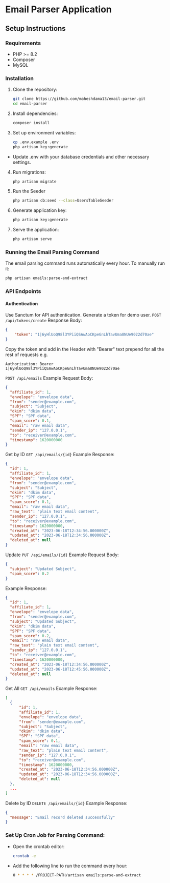 # Email Parser Application

## Setup Instructions

### Requirements

- PHP >= 8.2
- Composer
- MySQL

### Installation

1. Clone the repository:
   ```bash
   git clone https://github.com/maheshdama13/email-parser.git
   cd email-parser
   ```
2. Install dependencies:
    ```bash
    composer install
    ```
3. Set up environment variables:
    ```bash
    cp .env.example .env
    php artisan key:generate
    ```
- Update .env with your database credentials and other necessary settings.
4. Run migrations:
    ```bash
    php artisan migrate
    ```
5. Run the Seeder
    ```bash
    php artisan db:seed --class=UsersTableSeeder
    ``` 
6. Generate application key:
    ```bash
    php artisan key:generate
    ```
7. Serve the application:
    ```bash
    php artisan serve
    ```
### Running the Email Parsing Command
The email parsing command runs automatically every hour. To manually run it:
  ```bash
  php artisan emails:parse-and-extract
  ```


### API Endpoints
#### Authentication
Use Sanctum for API authentication. Generate a token for demo user.
`POST /api/tokens/create`
Response Body:
```json
{
    "token": "1|6yHlUoQ98l3YPiiQSAwAoCKpeGnLhTavUma8NUe9022d70ae"
}
```

Copy the token and add in the Header with "Bearer" text prepend for all the rest of requests
e.g. 

`Authorization: Bearer 1|6yHlUoQ98l3YPiiQSAwAoCKpeGnLhTavUma8NUe9022d70ae`

`POST /api/emails`
Example Request Body:
  ```json
  {
    "affiliate_id": 1,
    "envelope": "envelope data",
    "from": "sender@example.com",
    "subject": "Subject",
    "dkim": "dkim data",
    "SPF": "SPF data",
    "spam_score": 0.1,
    "email": "raw email data",
    "sender_ip": "127.0.0.1",
    "to": "receiver@example.com",
    "timestamp": 1620000000
  }
  ```

  Get by ID
  `GET /api/emails/{id}`
  Example Response:
  ```json
  {
    "id": 1,
    "affiliate_id": 1,
    "envelope": "envelope data",
    "from": "sender@example.com",
    "subject": "Subject",
    "dkim": "dkim data",
    "SPF": "SPF data",
    "spam_score": 0.1,
    "email": "raw email data",
    "raw_text": "plain text email content",
    "sender_ip": "127.0.0.1",
    "to": "receiver@example.com",
    "timestamp": 1620000000,
    "created_at": "2023-06-18T12:34:56.000000Z",
    "updated_at": "2023-06-18T12:34:56.000000Z",
    "deleted_at": null
  }
  ```

  Update
  `PUT /api/emails/{id}`
  Example Request Body:
  ```json
  {
    "subject": "Updated Subject",
    "spam_score": 0.2
  }
  ```
  Example Response:
  ```json
  {
    "id": 1,
    "affiliate_id": 1,
    "envelope": "envelope data",
    "from": "sender@example.com",
    "subject": "Updated Subject",
    "dkim": "dkim data",
    "SPF": "SPF data",
    "spam_score": 0.2,
    "email": "raw email data",
    "raw_text": "plain text email content",
    "sender_ip": "127.0.0.1",
    "to": "receiver@example.com",
    "timestamp": 1620000000,
    "created_at": "2023-06-18T12:34:56.000000Z",
    "updated_at": "2023-06-18T12:45:56.000000Z",
    "deleted_at": null
  }
  ```

  Get All
  `GET /api/emails`
  Example Response:
  ```json
  [
    {
        "id": 1,
        "affiliate_id": 1,
        "envelope": "envelope data",
        "from": "sender@example.com",
        "subject": "Subject",
        "dkim": "dkim data",
        "SPF": "SPF data",
        "spam_score": 0.1,
        "email": "raw email data",
        "raw_text": "plain text email content",
        "sender_ip": "127.0.0.1",
        "to": "receiver@example.com",
        "timestamp": 1620000000,
        "created_at": "2023-06-18T12:34:56.000000Z",
        "updated_at": "2023-06-18T12:34:56.000000Z",
        "deleted_at": null
    },
    ...
  ]
  ```

  Delete by ID
  `DELETE /api/emails/{id}`
  Example Response:
  ```json
  {
    "message": "Email record deleted successfully"
  }
  ```


### Set Up Cron Job for Parsing Command:
  - Open the crontab editor:
    ```bash
    crontab -e
    ```
  - Add the following line to run the command every hour:
    ```bash
    0 * * * * /PROJECT-PATH/artisan emails:parse-and-extract
    ```
